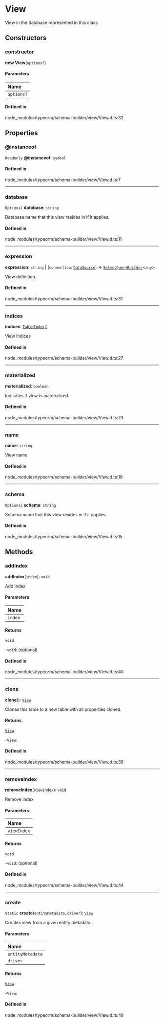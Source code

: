 # View

View in the database represented in this class.

## Constructors

### constructor

**new View**(`options?`)

#### Parameters

| Name |
| :------ |
| `options?` | [`ViewOptions`](../interfaces/ViewOptions.md) |

#### Defined in

node_modules/typeorm/schema-builder/view/View.d.ts:32

## Properties

### @instanceof

 `Readonly` **@instanceof**: `symbol`

#### Defined in

node_modules/typeorm/schema-builder/view/View.d.ts:7

___

### database

 `Optional` **database**: `string`

Database name that this view resides in if it applies.

#### Defined in

node_modules/typeorm/schema-builder/view/View.d.ts:11

___

### expression

 **expression**: `string` \| (`connection`: [`DataSource`](DataSource.md)) => [`SelectQueryBuilder`](SelectQueryBuilder.md)<`any`\>

View definition.

#### Defined in

node_modules/typeorm/schema-builder/view/View.d.ts:31

___

### indices

 **indices**: [`TableIndex`](TableIndex.md)[]

View Indices

#### Defined in

node_modules/typeorm/schema-builder/view/View.d.ts:27

___

### materialized

 **materialized**: `boolean`

Indicates if view is materialized.

#### Defined in

node_modules/typeorm/schema-builder/view/View.d.ts:23

___

### name

 **name**: `string`

View name

#### Defined in

node_modules/typeorm/schema-builder/view/View.d.ts:19

___

### schema

 `Optional` **schema**: `string`

Schema name that this view resides in if it applies.

#### Defined in

node_modules/typeorm/schema-builder/view/View.d.ts:15

## Methods

### addIndex

**addIndex**(`index`): `void`

Add index

#### Parameters

| Name |
| :------ |
| `index` | [`TableIndex`](TableIndex.md) |

#### Returns

`void`

-`void`: (optional) 

#### Defined in

node_modules/typeorm/schema-builder/view/View.d.ts:40

___

### clone

**clone**(): [`View`](View.md)

Clones this table to a new table with all properties cloned.

#### Returns

[`View`](View.md)

-`View`: 

#### Defined in

node_modules/typeorm/schema-builder/view/View.d.ts:36

___

### removeIndex

**removeIndex**(`viewIndex`): `void`

Remove index

#### Parameters

| Name |
| :------ |
| `viewIndex` | [`TableIndex`](TableIndex.md) |

#### Returns

`void`

-`void`: (optional) 

#### Defined in

node_modules/typeorm/schema-builder/view/View.d.ts:44

___

### create

`Static` **create**(`entityMetadata`, `driver`): [`View`](View.md)

Creates view from a given entity metadata.

#### Parameters

| Name |
| :------ |
| `entityMetadata` | [`EntityMetadata`](EntityMetadata.md) |
| `driver` | [`Driver`](../interfaces/Driver.md) |

#### Returns

[`View`](View.md)

-`View`: 

#### Defined in

node_modules/typeorm/schema-builder/view/View.d.ts:48
